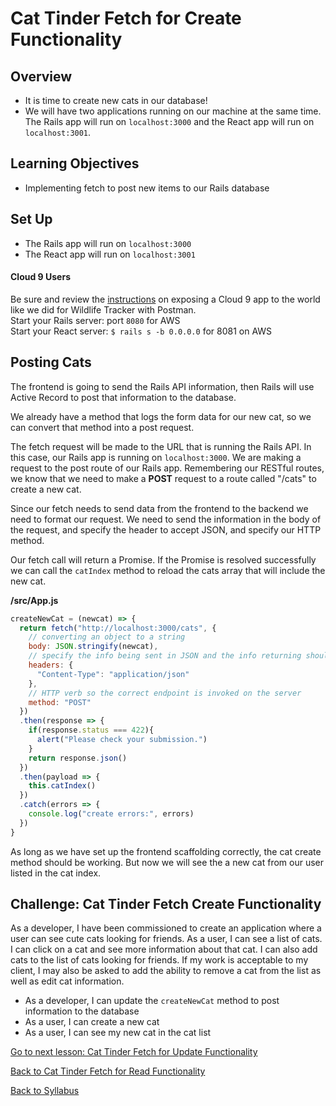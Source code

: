 # Cat Tinder Fetch for Create Functionality

## Overview
- It is time to create new cats in our database!
- We will have two applications running on our machine at the same time. The Rails app will run on `localhost:3000` and the React app will run on `localhost:3001`.

## Learning Objectives
- Implementing fetch to post new items to our Rails database

## Set Up
- The Rails app will run on `localhost:3000`
- The React app will run on `localhost:3001`

#### Cloud 9 Users
Be sure and review the [instructions](../../Rails-C&V/postman.md) on exposing a Cloud 9 app to the world like we did for Wildlife Tracker with Postman.  
Start your Rails server: port `8080` for AWS  
Start your React server: `$ rails s -b 0.0.0.0` for 8081 on AWS

## Posting Cats
The frontend is going to send the Rails API information, then Rails will use Active Record to post that information to the database.

We already have a method that logs the form data for our new cat, so we can convert that method into a post request.

The fetch request will be made to the URL that is running the Rails API. In this case, our Rails app is running on `localhost:3000`. We are making a request to the post route of our Rails app. Remembering our RESTful routes, we know that we need to make a **POST** request to a route called "/cats" to create a new cat.

Since our fetch needs to send data from the frontend to the backend we need to format our request. We need to send the information in the body of the request, and specify the header to accept JSON, and specify our HTTP method.

Our fetch call will return a Promise. If the Promise is resolved successfully we can call the `catIndex` method to reload the cats array that will include the new cat.

**/src/App.js**
```javascript
createNewCat = (newcat) => {
  return fetch("http://localhost:3000/cats", {
    // converting an object to a string
    body: JSON.stringify(newcat),
    // specify the info being sent in JSON and the info returning should be JSON
    headers: {
      "Content-Type": "application/json"
    },
    // HTTP verb so the correct endpoint is invoked on the server
    method: "POST"
  })
  .then(response => {
    if(response.status === 422){
      alert("Please check your submission.")
    }
    return response.json()
  })
  .then(payload => {
    this.catIndex()
  })
  .catch(errors => {
    console.log("create errors:", errors)
  })
}
```

As long as we have set up the frontend scaffolding correctly, the cat create method should be working. But now we will see the a new cat from our user listed in the cat index.


## Challenge: Cat Tinder Fetch Create Functionality
As a developer, I have been commissioned to create an application where a user can see cute cats looking for friends. As a user, I can see a list of cats. I can click on a cat and see more information about that cat. I can also add cats to the list of cats looking for friends. If my work is acceptable to my client, I may also be asked to add the ability to remove a cat from the list as well as edit cat information.

- As a developer, I can update the `createNewCat` method to post information to the database
- As a user, I can create a new cat
- As a user, I can see my new cat in the cat list

[ Go to next lesson: Cat Tinder Fetch for Update Functionality ](./fetch-update.md)

[ Back to Cat Tinder Fetch for Read Functionality ](./fetch-read.md)

[ Back to Syllabus ](../../README.md#bringing-it-together)
